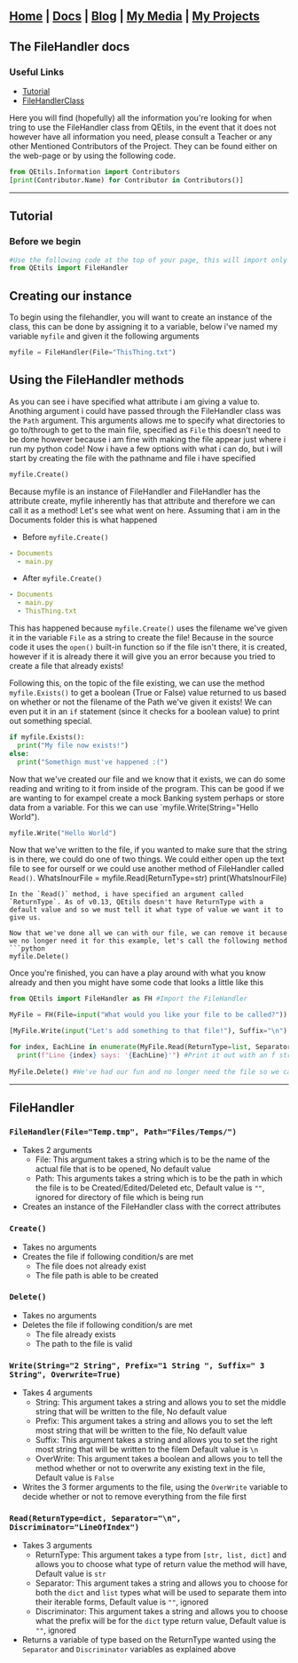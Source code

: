 ## [Home](http://lib-nexus.github.io/site) | [Docs](https://lib-nexus.github.io/site/docs) | [Blog](https://www.youtube.com/watch?v=dQw4w9WgXcQ) | [My Media](https://lib-nexus.github.io/site/my/media) | [My Projects](https://lib-nexus.github.io/site/my/projects)

## The FileHandler docs

### Useful Links
- [Tutorial](#Tutorial)
- [FileHandlerClass](#FileHandlerClass)

Here you will find (hopefully) all the information you're looking for when tring to use the FileHandler class from QEtils, in the event that it does not however have all information you need, please consult a Teacher or any other Mentioned Contributors of the Project. They can be found either on the web-page or by using the following code.
```python 
from QEtils.Information import Contributors
[print(Contributor.Name) for Contributor in Contributors()]
```
---
## Tutorial

### Before we begin

```python
#Use the following code at the top of your page, this will import only the FileHandler library
from QEtils import FileHandler
```
## Creating our instance

To begin using the filehandler, you will want to create an instance of the class, this can be done by assigning it to a variable, below i've named my variable `myfile` and given it the following arguments
```python
myfile = FileHandler(File="ThisThing.txt")
```

## Using the FileHandler methods

As you can see i have specified what attribute i am giving a value to. Anothing argument i could have passed through the FileHandler class was the `Path` argument. This arguments allows me to specify what directories to go to/through to get to the main file, specified as `File` this doesn't need to be done however because i am fine with making the file appear just where i run my python code!
Now i have a few options with what i can do, but i will start by creating the file with the pathname and file i have specified
```python
myfile.Create()
```
Because myfile is an instance of FileHandler and FileHandler has the attribute create, myfile inherently has that attribute and therefore we can call it as a method! Let's see what went on here.
Assuming that i am in the Documents folder this is what happened
- Before `myfile.Create()`
````yaml
- Documents
  - main.py
````
- After `myfile.Create()`
````yaml
- Documents
  - main.py
  - ThisThing.txt
````
This has happened because `myfile.Create()` uses the filename we've given it in the variable `File` as a string to create the file! Because in the source code it uses the `open()` built-in function so if the file isn't there, it is created, however if it is already there it will give you an error because you tried to create a file that already exists!

Following this, on the topic of the file existing, we can use the method `myfile.Exists()` to get a boolean (True or False) value returned to us based on whether or not the filename of the Path we've given it exists! We can even put it in an `if` statement (since it checks for a boolean value) to print out something special.
```python
if myfile.Exists():
  print("My file now exists!")
else:
  print("Somethign must've happened :(")
```

Now that we've created our file and we know that it exists, we can do some reading and writing to it from inside of the program. This can be good if we are wanting to for exampel create a mock Banking system perhaps or store data from a variable. For this we can use `myfile.Write(String="Hello World").
```python
myfile.Write("Hello World")
```
Now that we've written to the file, if you wanted to make sure that the string is in there, we could do one of two things. We could either open up the text file to see for ourself or we could use another method of FileHandler called `Read()`.
WhatsInourFile = myfile.Read(ReturnType=str)
print(WhatsInourFile)
```
In the `Read()` method, i have specified an argument called `ReturnType`. As of v0.13, QEtils doesn't have ReturnType with a default value and so we must tell it what type of value we want it to give us.

Now that we've done all we can with our file, we can remove it because we no longer need it for this example, let's call the following method
```python
myfile.Delete()
```

Once you're finished, you can have a play around with what you know already and then you might have some code that looks a little like this
```python
from QEtils import FileHandler as FH #Import the FileHandler

MyFile = FH(File=input("What would you like your file to be called?")) #Create an instance

[MyFile.Write(input("Let's add something to that file!"), Suffix="\n") for x in range(9)] #Ask for 10 things to add to the file

for index, EachLine in enumerate(MyFile.Read(ReturnType=list, Separator="\n")): #Loop each item in the list returned by Read
  print(f"Line {index} says: '{EachLine}'") #Print it out with an f string
  
MyFile.Delete() #We've had our fun and no longer need the file so we can remove it
```
---
## FileHandler

### `FileHandler(File="Temp.tmp", Path="Files/Temps/")`
- Takes 2 arguments
  - File: This argument takes a string which is to be the name of the actual file that is to be opened, No default value
  - Path: This arguments takes a string which is to be the path in which the file is to be Created/Edited/Deleted etc, Default value is `""`, ignored for directory of file which is being run
- Creates an instance of the FileHandler class with the correct attributes

### `Create()`
- Takes no arguments
- Creates the file if following condition/s are met
  - The file does not already exist
  - The file path is able to be created
  
### `Delete()`
- Takes no arguments
- Deletes the file if following condition/s are met
  - The file already exists
  - The path to the file is valid
  
### `Write(String="2 String", Prefix="1 String ", Suffix=" 3 String", Overwrite=True)`
- Takes 4 arguments
  - String: This argument takes a string and allows you to set the middle string that will be written to the file, No default value
  - Prefix: This argument takes a string and allows you to set the left most string that will be written to the file, No default value
  - Suffix: This argument takes a string and  allows you to set the right most string that will be written to the filem Default value is `\n`
  - OverWrite: This argument takes a boolean and allows you to tell the method whether or not to overwrite any existing text in the file, Default value is `False`
- Writes the 3 former arguments to the file, using the `OverWrite` variable to decide whether or not to remove everything from the file first
  
### `Read(ReturnType=dict, Separator="\n", Discriminator="LineOfIndex")`
- Takes 3 arguments
  - ReturnType: This argument takes a type from `[str, list, dict]` and allows you to choose what type of return value the method will have, Default value is `str`
  - Separator: This argument takes a string and allows you to choose for both the `dict` and `list` types what will be used to separate them into their iterable forms, Default value is `""`, ignored
  - Discriminator: This argument takes a string and allows you to choose what the prefix will be for the `dict` type return value, Default value is `""`, ignored
- Returns a variable of type based on the ReturnType wanted using the `Separator` and `Discriminator` variables as explained above 

